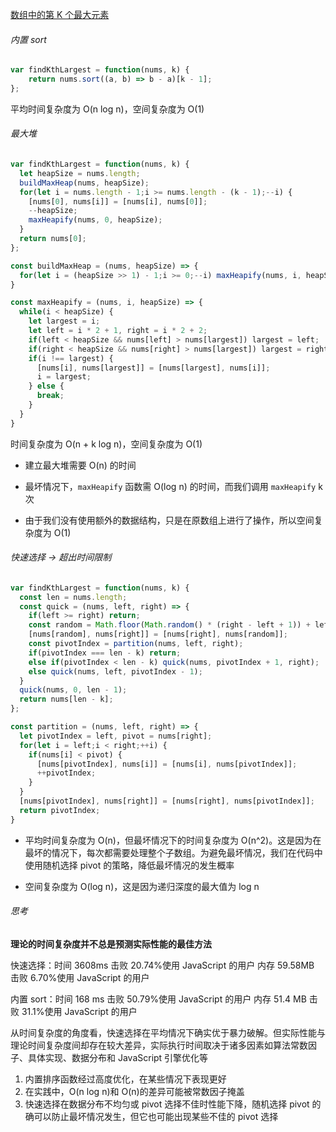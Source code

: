 [数组中的第 K 个最大元素](https://leetcode.cn/problems/kth-largest-element-in-an-array/)

###### 内置 sort

```JavaScript
var findKthLargest = function(nums, k) {
	return nums.sort((a, b) => b - a)[k - 1];
};
```

平均时间复杂度为 O(n log n)，空间复杂度为 O(1)

###### 最大堆

```JavaScript
var findKthLargest = function(nums, k) {
  let heapSize = nums.length;
  buildMaxHeap(nums, heapSize);
  for(let i = nums.length - 1;i >= nums.length - (k - 1);--i) {
    [nums[0], nums[i]] = [nums[i], nums[0]];
    --heapSize;
    maxHeapify(nums, 0, heapSize);
  }
  return nums[0];
};

const buildMaxHeap = (nums, heapSize) => {
  for(let i = (heapSize >> 1) - 1;i >= 0;--i) maxHeapify(nums, i, heapSize);
}

const maxHeapify = (nums, i, heapSize) => {
  while(i < heapSize) {
    let largest = i;
    let left = i * 2 + 1, right = i * 2 + 2;
    if(left < heapSize && nums[left] > nums[largest]) largest = left;
    if(right < heapSize && nums[right] > nums[largest]) largest = right;
    if(i !== largest) {
      [nums[i], nums[largest]] = [nums[largest], nums[i]];
      i = largest;
    } else {
      break;
    }
  }
}
```

时间复杂度为 O(n + k log n)，空间复杂度为 O(1)

- 建立最大堆需要 O(n) 的时间

* 最坏情况下，`maxHeapify` 函数需 O(log n) 的时间，而我们调用 `maxHeapify` k 次

- 由于我们没有使用额外的数据结构，只是在原数组上进行了操作，所以空间复杂度为 O(1)

###### 快速选择 -> 超出时间限制

```javascript
var findKthLargest = function(nums, k) {
  const len = nums.length;
  const quick = (nums, left, right) => {
    if(left >= right) return;
    const random = Math.floor(Math.random() * (right - left + 1)) + left;
    [nums[random], nums[right]] = [nums[right], nums[random]];
    const pivotIndex = partition(nums, left, right);
    if(pivotIndex === len - k) return;
    else if(pivotIndex < len - k) quick(nums, pivotIndex + 1, right);
    else quick(nums, left, pivotIndex - 1);
  }
  quick(nums, 0, len - 1);
  return nums[len - k];
};

const partition = (nums, left, right) => {
  let pivotIndex = left, pivot = nums[right];
  for(let i = left;i < right;++i) {
    if(nums[i] < pivot) {
      [nums[pivotIndex], nums[i]] = [nums[i], nums[pivotIndex]];
      ++pivotIndex;
    }
  }
  [nums[pivotIndex], nums[right]] = [nums[right], nums[pivotIndex]];
  return pivotIndex;
}
```

- 平均时间复杂度为 O(n)，但最坏情况下的时间复杂度为 O(n^2)。这是因为在最坏的情况下，每次都需要处理整个子数组。为避免最坏情况，我们在代码中使用随机选择 pivot 的策略，降低最坏情况的发生概率

* 空间复杂度为 O(log n)，这是因为递归深度的最大值为 log n

###### 思考

**理论的时间复杂度并不总是预测实际性能的最佳方法**

快速选择：时间 3608ms 击败 20.74%使用 JavaScript 的用户
内存 59.58MB 击败 6.70%使用 JavaScript 的用户

内置 sort：时间 168 ms 击败 50.79%使用 JavaScript 的用户
内存 51.4 MB 击败 31.1%使用 JavaScript 的用户

从时间复杂度的角度看，快速选择在平均情况下确实优于暴力破解。但实际性能与理论时间复杂度间却存在较大差异，实际执行时间取决于诸多因素如算法常数因子、具体实现、数据分布和 JavaScript 引擎优化等

1. 内置排序函数经过高度优化，在某些情况下表现更好
2. 在实践中，O(n log n)和 O(n)的差异可能被常数因子掩盖
3. 快速选择在数据分布不均匀或 pivot 选择不佳时性能下降，随机选择 pivot 的确可以防止最坏情况发生，但它也可能出现某些不佳的 pivot 选择

